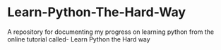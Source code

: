 # Learn-Python-The-Hard-Way
A repository for documenting my progress on learning python from the online tutorial called- Learn Python the Hard way
